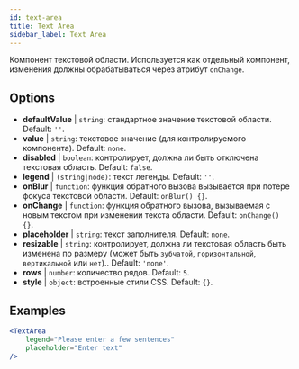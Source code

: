 ```yaml
---
id: text-area
title: Text Area
sidebar_label: Text Area
---
```


Компонент текстовой области. Используется как отдельный компонент, изменения должны обрабатываться через атрибут `onChange`.

## Options

* __defaultValue__ | `string`: стандартное значение текстовой области. Default: `''`.
* __value__ | `string`: текстовое значение (для контролируемого компонента). Default: `none`.
* __disabled__ | `boolean`: контролирует, должна ли быть отключена текстовая область. Default: `false`.
* __legend__ | `(string|node)`: текст легенды. Default: `''`.
* __onBlur__ | `function`: функция обратного вызова вызывается при потере фокуса текстовой области. Default: `onBlur() {}`.
* __onChange__ | `function`: функция обратного вызова, вызываемая с новым текстом при изменении текста области. Default: `onChange() {}`.
* __placeholder__ | `string`: текст заполнителя. Default: `none`.
* __resizable__ | `string`: контролирует, должна ли текстовая область быть изменена по размеру (может быть `зубчатой`, `горизонтальной`, `вертикальной` или `нет`).. Default: `'none'`.
* __rows__ | `number`: количество рядов. Default: `5`.
* __style__ | `object`: встроенные стили CSS. Default: `{}`.


## Examples

```jsx live
<TextArea
    legend="Please enter a few sentences"
    placeholder="Enter text"
/>
```



